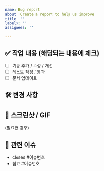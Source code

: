 ```yaml
---
name: Bug report
about: Create a report to help us improve
title: ''
labels: ''
assignees: ''

---
```


## ✅ 작업 내용 (해당되는 내용에 체크)
- [ ] 기능 추가 / 수정 / 개선
- [ ] 테스트 작성 / 통과
- [ ] 문서 업데이트

## 🛠 변경 사항


## 📸 스크린샷 / GIF
(필요한 경우)

## 🔗 관련 이슈
- closes #이슈번호
- 참고 #이슈번호
